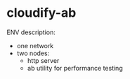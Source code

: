 # cloudify-ab

ENV description:
* one network
* two nodes:
  * http server
  * ab utility for performance testing


